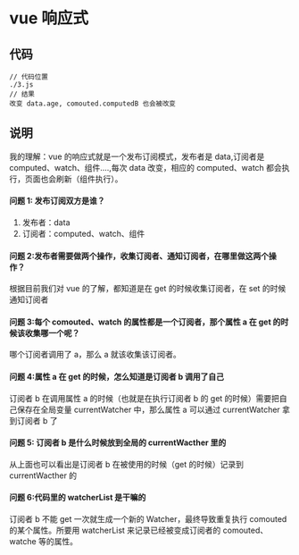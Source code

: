 # vue 响应式

## 代码

```
// 代码位置
./3.js
// 结果
改变 data.age, comouted.computedB 也会被改变
```

## 说明

我的理解：vue 的响应式就是一个发布订阅模式，发布者是 data,订阅者是 computed、watch、组件....,每次 data 改变，相应的 computed、watch 都会执行，页面也会刷新（组件执行）。

#### 问题 1: 发布订阅双方是谁？

1. 发布者：data
2. 订阅者：computed、watch、组件

#### 问题 2:发布者需要做两个操作，收集订阅者、通知订阅者，在哪里做这两个操作？

根据目前我们对 vue 的了解，都知道是在 get 的时候收集订阅者，在 set 的时候通知订阅者

#### 问题 3:每个 comouted、watch 的属性都是一个订阅者，那个属性 a 在 get 的时候该收集哪一个呢？

哪个订阅者调用了 a，那么 a 就该收集该订阅者。

#### 问题 4:属性 a 在 get 的时候，怎么知道是订阅者 b 调用了自己

订阅者 b 在调用属性 a 的时候（也就是在执行订阅者 b 的 get 的时候）需要把自己保存在全局变量 currentWatcher 中，那么属性 a 可以通过 currentWatcher 拿到订阅者 b 了

#### 问题 5: 订阅者 b 是什么时候放到全局的 currentWacther 里的

从上面也可以看出是订阅者 b 在被使用的时候（get 的时候）记录到 currentWacther 的

#### 问题 6:代码里的 watcherList 是干嘛的

订阅者 b 不能 get 一次就生成一个新的 Watcher，最终导致重复执行 comouted 的某个属性。所要用 watcherList 来记录已经被变成订阅者的 comouted、watche 等的属性。
